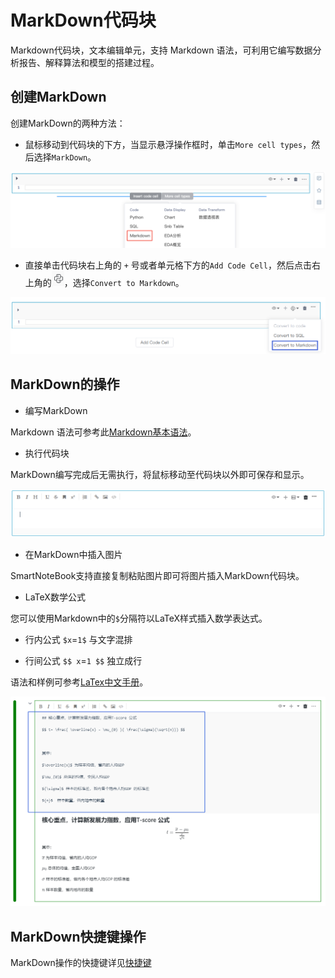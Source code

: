 # MarkDown代码块

Markdown代码块，文本编辑单元，支持 Markdown 语法，可利用它编写数据分析报告、解释算法和模型的搭建过程。

## 创建MarkDown

创建MarkDown的两种方法：

* 鼠标移动到代码块的下方，当显示悬浮操作框时，单击`More cell types`，然后选择`MarkDown`。

![图 8](../images/new%20md.png)  


* 直接单击代码块右上角的 `+` 号或者单元格下方的`Add Code Cell`，然后点击右上角的<img src="../assets/cvvr.png"  style="display: inline-block;" />，选择`Convert to Markdown`。

![](/assets/cvmarkd.png)

## MarkDown的操作

* 编写MarkDown

Markdown 语法可参考此[Markdown基本语法](http://markdown.p2hp.com/basic-syntax/)。


* 执行代码块

MarkDown编写完成后无需执行，将鼠标移动至代码块以外即可保存和显示。

![](/assets/mrakeddown2.png)

* 在MarkDown中插入图片

SmartNoteBook支持直接复制粘贴图片即可将图片插入MarkDown代码块。

* LaTeX数学公式

您可以使用Markdown中的`$`分隔符以LaTeX样式插入数学表达式。

- 行内公式 `$x`=`1$` 与文字混排

- 行间公式 `$$ x`=`1 $$` 独立成行

语法和样例可参考[LaTex中文手册](https://1024th.github.io/MathJax_Tutorial_CN/#/)。

![图 7](../images/latex.png)  

## MarkDown快捷键操作

MarkDown操作的快捷键详见<a href="./Shortcuts.md" title="快捷键">快捷键</a>
